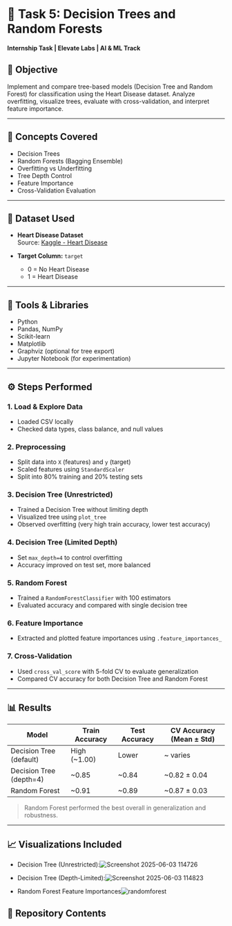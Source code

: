 # 🌳 Task 5: Decision Trees and Random Forests

**Internship Task | Elevate Labs | AI & ML Track**

## 📌 Objective

Implement and compare tree-based models (Decision Tree and Random Forest) for classification using the Heart Disease dataset. Analyze overfitting, visualize trees, evaluate with cross-validation, and interpret feature importance.

---

## 🧠 Concepts Covered

- Decision Trees
- Random Forests (Bagging Ensemble)
- Overfitting vs Underfitting
- Tree Depth Control
- Feature Importance
- Cross-Validation Evaluation

---

## 📂 Dataset Used

- **Heart Disease Dataset**  
  Source: [Kaggle - Heart Disease](https://www.kaggle.com/datasets/johnsmith88/heart-disease-dataset)

- **Target Column:** `target`  
  - 0 = No Heart Disease  
  - 1 = Heart Disease

---

## 🧪 Tools & Libraries

- Python
- Pandas, NumPy
- Scikit-learn
- Matplotlib
- Graphviz (optional for tree export)
- Jupyter Notebook (for experimentation)

---

## ⚙️ Steps Performed

### 1. Load & Explore Data
- Loaded CSV locally
- Checked data types, class balance, and null values

### 2. Preprocessing
- Split data into `X` (features) and `y` (target)
- Scaled features using `StandardScaler`
- Split into 80% training and 20% testing sets

### 3. Decision Tree (Unrestricted)
- Trained a Decision Tree without limiting depth
- Visualized tree using `plot_tree`
- Observed overfitting (very high train accuracy, lower test accuracy)

### 4. Decision Tree (Limited Depth)
- Set `max_depth=4` to control overfitting
- Accuracy improved on test set, more balanced

### 5. Random Forest
- Trained a `RandomForestClassifier` with 100 estimators
- Evaluated accuracy and compared with single decision tree

### 6. Feature Importance
- Extracted and plotted feature importances using `.feature_importances_`

### 7. Cross-Validation
- Used `cross_val_score` with 5-fold CV to evaluate generalization
- Compared CV accuracy for both Decision Tree and Random Forest

---

## 📊 Results

| Model                  | Train Accuracy | Test Accuracy | CV Accuracy (Mean ± Std) |
|------------------------|----------------|---------------|---------------------------|
| Decision Tree (default)| High (~1.00)   | Lower         | ~ varies                  |
| Decision Tree (depth=4)| ~0.85          | ~0.84         | ~0.82 ± 0.04              |
| Random Forest          | ~0.91          | ~0.89         | ~0.87 ± 0.03              |

> Random Forest performed the best overall in generalization and robustness.

---

## 📈 Visualizations Included

- Decision Tree (Unrestricted):![Screenshot 2025-06-03 114726](https://github.com/user-attachments/assets/1b21bf01-e532-473b-8528-a58f25f4e2e1)


- Decision Tree (Depth-Limited):![Screenshot 2025-06-03 114823](https://github.com/user-attachments/assets/9eacbeb8-a0fd-48ef-9262-4fe0d4679ee2)


- Random Forest Feature Importances![randomforest](https://github.com/user-attachments/assets/485e1811-d7fa-4752-a11d-939d1c25b693)





## 📁 Repository Contents

